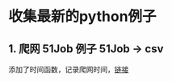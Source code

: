 # 收集最新的python例子
## 1. 爬网 51Job 例子 51Job -> csv
添加了时间函数，记录爬网时间，[链接](https://github.com/weinsheimer/python_samples/blob/master/51job.com.sample.py)
